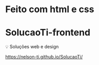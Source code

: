 # Feito com html e css

# SolucaoTi-frontend
:bulb: Soluções web e design

https://nelson-ti.github.io/SolucaoTi/
